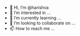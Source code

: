 - 👋 Hi, I’m @harishva
- 👀 I’m interested in ...
- 🌱 I’m currently learning ...
- 💞️ I’m looking to collaborate on ...
- 📫 How to reach me ...

<!---
harishva/harishva is a ✨ special ✨ repository because its `README.md` (this file) appears on your GitHub profile.
You can click the Preview link to take a look at your changes.
--->
